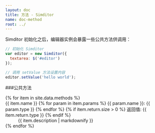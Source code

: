 ```yaml
---
layout: doc
title: 方法 - Simditor
name: doc-method
root: ../
---
```


Simditor 初始化之后，编辑器实例会暴露一些公共方法供调用：

```js
// 初始化 Simditor
var editor = new Simditor({
  textarea: $('#editor')
});

// 调用 setValue 方法设置内容
editor.setValue('hello world');
```

###公共方法

<dl class="doc-methods">
  {% for item in site.data.methods %}
    <dt>
      <span class="icon fa fa-caret-down"></span>
      <span class="name">{{ item.name }}</span>
      <span class="params">
        {% for param in item.params %}
          <span class="param">{{ param.name }}: {{ param.type }}</span>
        {% endfor %}
      </span>
      {% if item.return.size > 0 %}
      <span class="return">返回值: {{ item.return.type }}</span>
      {% endif %}
    </dt>
    <dd class="expand">
      {{ item.description | markdownify }}
    </dd>
  {% endfor %}
</dl>
